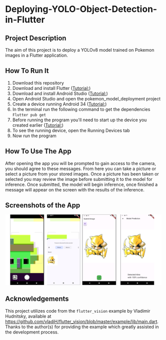 # Deploying-YOLO-Object-Detection-in-Flutter

## Project Description
The aim of this project is to deploy a YOLOv8 model trained on Pokemon images in a Flutter application. 

## How To Run It
1. Download this repository
2. Download and install Flutter ([Tutorial:](https://docs.flutter.dev/get-started/install))
3. Download and install Android Studio ([Tutorial:](https://developer.android.com/codelabs/basic-android-kotlin-compose-install-android-studio#0))
4. Open Android Studio and open the pokemon_model_deployment project
5. Create a device running Android 34 ([Tutorial:](https://developer.android.com/studio/run/managing-avds))
6. In the terminal run the following command to get the dependencies ``Flutter pub get``
7. Before running the program you'll need to start up the device you created earlier ([Tutorial:](https://developer.android.com/studio/run/emulator))
8. To see the running device, open the Running Devices tab
9. Now run the program

## How To Use The App
After opening the app you will be prompted to gain access to the camera, you should agree to these messages. From here you can take a picture or select a picture from your stored images. Once a picture has been taken or selected you may review the image before submitting it to the model for inference. Once submitted, the model will begin inference, once finished a message will appear on the screen with the results of the inference.

## Screenshots of the App
![Screenshots](images/screenshot.png)

## Acknowledgements
This project utilizes code from the `flutter_vision` example by Vladimir Hudnitsky, available at
https://github.com/vladiH/flutter_vision/blob/master/example/lib/main.dart. Thanks to the author(s)
for providing the example which greatly assisted in the development process.
